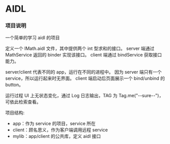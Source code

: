 AIDL
====

### 项目说明
一个简单的学习 aidl 的项目

定义一个 IMath.aidl 文件，其中提供两个 int 型求和的接口。
server 端通过 MathService 返回的 binder 实现该接口。
client 端通过 bindService 获取接口能力。

server/client 代表不同的 app，运行在不同的进程中。
因为 server 端只有一个 service，所以运行起来时无界面。
client 端启动后页面展示一个 bind/unbind 的 button。

运行过程 UI 上无状态变化，通过 Log 日志输出，TAG 为 Tag.me("--sure--")，可依此检索查看。

项目结构:
- app：作为 service 的项目，service 所在
- client：顾名思义，作为客户端调用远程 service
- mylib：app/client 的公共库，定义 aidl 接口

